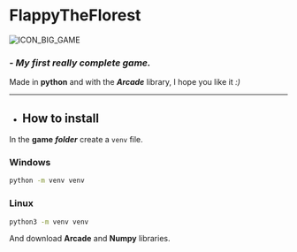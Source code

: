 # FlappyTheFlorest
![ICON_BIG_GAME](https://user-images.githubusercontent.com/68075842/166587806-2ce1f98f-e4b1-4387-a492-41f333dfecce.png)
### - __*My first really complete game.*__
Made in __python__ and with the ***Arcade*** library, I hope you like it *:)*
***

- ## How to install
In the __game__ ***folder*** create a ```venv``` file.
### Windows
``` cmd
python -m venv venv
```
### Linux
``` bash
python3 -m venv venv
```
And download __Arcade__ and __Numpy__ libraries.
